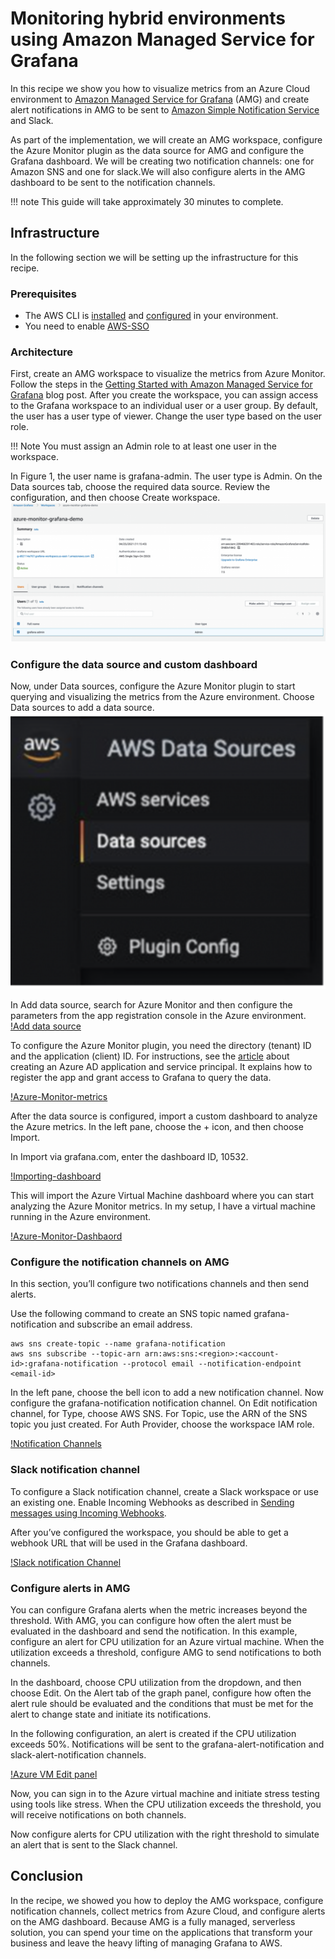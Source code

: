 # Monitoring hybrid environments using Amazon Managed Service for Grafana

In this recipe we show you how to visualize metrics from an Azure Cloud environment to [Amazon Managed Service for Grafana](https://aws.amazon.com/grafana/) (AMG) and create alert notifications in AMG to be sent to [Amazon Simple Notification Service](https://docs.aws.amazon.com/sns/latest/dg/welcome.html) and Slack.


As part of the implementation, we will create an AMG workspace, configure the Azure Monitor plugin as the data source for AMG and configure the Grafana dashboard. We will be creating two notification channels: one for Amazon SNS and one for slack.We will also configure alerts in the AMG dashboard to be sent to the notification channels.

!!! note
    This guide will take approximately 30 minutes to complete.

## Infrastructure
In the following section we will be setting up the infrastructure for this recipe. 

### Prerequisites

* The AWS CLI is [installed](https://docs.aws.amazon.com/cli/latest/userguide/cli-chap-install.html) and [configured](https://docs.aws.amazon.com/cli/latest/userguide/cli-chap-configure.html) in your environment.
* You need to enable [AWS-SSO](https://docs.aws.amazon.com/singlesignon/latest/userguide/step1.html)

### Architecture


First, create an AMG workspace to visualize the metrics from Azure Monitor. Follow the steps in the [Getting Started with Amazon Managed Service for Grafana](https://aws.amazon.com/blogs/mt/amazon-managed-grafana-getting-started/) blog post. After you create the workspace, you can assign access to the Grafana workspace to an individual user or a user group. By default, the user has a user type of viewer. Change the user type based on the user role.

!!! Note 
    You must assign an Admin role to at least one user in the workspace.

In Figure 1, the user name is grafana-admin. The user type is Admin. On the Data sources tab, choose the required data source. Review the configuration, and then choose Create workspace.
![azure-monitor-grafana-demo](../images/azure-monitor-grafana.png)



### Configure the data source and custom dashboard

Now, under Data sources, configure the Azure Monitor plugin to start querying and visualizing the metrics from the Azure environment. Choose Data sources to add a data source.
![datasources](../images/datasource.png)

In Add data source, search for Azure Monitor and then configure the parameters from the app registration console in the Azure environment.
[!Add data source](../images/datasource-addition.png)

To configure the Azure Monitor plugin, you need the directory (tenant) ID and the application (client) ID. For instructions, see the [article](https://docs.microsoft.com/en-us/azure/active-directory/develop/howto-create-service-principal-portal) about creating an Azure AD application and service principal. It explains how to register the app and grant access to Grafana to query the data.

[!Azure-Monitor-metrics](../images/azure-monitor-metrics.png)

After the data source is configured, import a custom dashboard to analyze the Azure metrics. In the left pane, choose the + icon, and then choose Import.

In Import via grafana.com, enter the dashboard ID, 10532.

[!Importing-dashboard](../images/import-dashboard.png)

This will import the Azure Virtual Machine dashboard where you can start analyzing the Azure Monitor metrics. In my setup, I have a virtual machine running in the Azure environment.

[!Azure-Monitor-Dashbaord](../images/azure-dashboard.png)


### Configure the notification channels on AMG

In this section, you’ll configure two notifications channels and then send alerts.

Use the following command to create an SNS topic named grafana-notification and subscribe an email address.

```
aws sns create-topic --name grafana-notification
aws sns subscribe --topic-arn arn:aws:sns:<region>:<account-id>:grafana-notification --protocol email --notification-endpoint <email-id>

```
In the left pane, choose the bell icon to add a new notification channel.
Now configure the grafana-notification notification channel. On Edit notification channel, for Type, choose AWS SNS. For Topic, use the ARN of the SNS topic you just created. For Auth Provider, choose the workspace IAM role.

[!Notification Channels](../images/notification-channels.png)

### Slack notification channel 
To configure a Slack notification channel, create a Slack workspace or use an existing one. Enable Incoming Webhooks as described in [Sending messages using Incoming Webhooks](https://api.slack.com/messaging/webhooks).

After you’ve configured the workspace, you should be able to get a webhook URL that will be used in the Grafana dashboard.

[!Slack notification Channel](../images/slack-notificaiton.png)





### Configure alerts in AMG

You can configure Grafana alerts when the metric increases beyond the threshold. With AMG, you can configure how often the alert must be evaluated in the dashboard and send the notification. In this example, configure an alert for CPU utilization for an Azure virtual machine. When the utilization exceeds a threshold, configure AMG to send notifications to both channels.

In the dashboard, choose CPU utilization from the dropdown, and then choose Edit. On the Alert tab of the graph panel, configure how often the alert rule should be evaluated and the conditions that must be met for the alert to change state and initiate its notifications.

In the following configuration, an alert is created if the CPU utilization exceeds 50%. Notifications will be sent to the grafana-alert-notification and slack-alert-notification channels.

[!Azure VM Edit panel](../images/alert-config.png)

Now, you can sign in to the Azure virtual machine and initiate stress testing using tools like stress. When the CPU utilization exceeds the threshold, you will receive notifications on both channels.

Now configure alerts for CPU utilization with the right threshold to simulate an alert that is sent to the Slack channel.

## Conclusion

In the recipe, we showed you how to deploy the AMG workspace, configure notification channels, collect metrics from Azure Cloud, and configure alerts on the AMG dashboard. Because AMG is a fully managed, serverless solution, you can spend your time on the applications that transform your business and leave the heavy lifting of managing Grafana to AWS.
